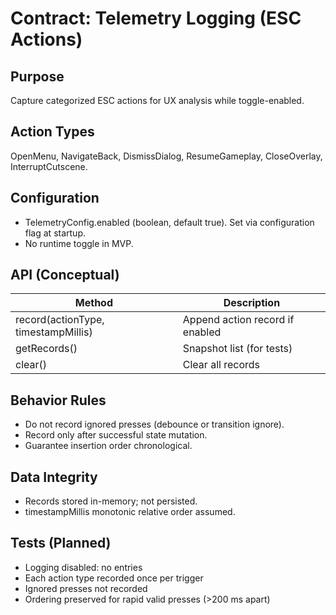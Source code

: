 # Contract: Telemetry Logging (ESC Actions)

## Purpose
Capture categorized ESC actions for UX analysis while toggle-enabled.

## Action Types
OpenMenu, NavigateBack, DismissDialog, ResumeGameplay, CloseOverlay, InterruptCutscene.

## Configuration
- TelemetryConfig.enabled (boolean, default true). Set via configuration flag at startup.
- No runtime toggle in MVP.

## API (Conceptual)
| Method | Description |
|--------|-------------|
| record(actionType, timestampMillis) | Append action record if enabled |
| getRecords() | Snapshot list (for tests) |
| clear() | Clear all records |

## Behavior Rules
- Do not record ignored presses (debounce or transition ignore).
- Record only after successful state mutation.
- Guarantee insertion order chronological.

## Data Integrity
- Records stored in-memory; not persisted.
- timestampMillis monotonic relative order assumed.

## Tests (Planned)
- Logging disabled: no entries
- Each action type recorded once per trigger
- Ignored presses not recorded
- Ordering preserved for rapid valid presses (>200 ms apart)

